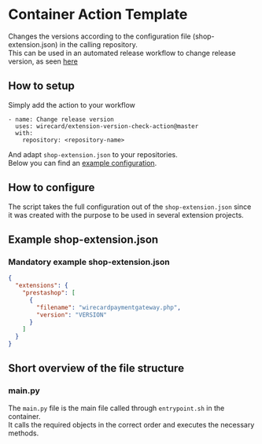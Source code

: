 # Container Action Template

Changes the versions according to the configuration file (shop-extension.json) in the calling repository.  
This can be used in an automated release workflow to change release version, as seen [here](https://github.com/wirecard/woocommerce-ee/blob/master/.github/workflows/change-release-version.yml)

## How to setup

Simply add the action to your workflow
````
- name: Change release version
  uses: wirecard/extension-version-check-action@master
  with:
    repository: <repository-name>
````
And adapt ````shop-extension.json```` to your repositories.  
Below you can find an [example configuration](#example-shop-extensionjson). 

## How to configure

The script takes the full configuration out of the ````shop-extension.json```` since it was created with the purpose 
to be used in several extension projects.

## Example shop-extension.json

### Mandatory example shop-extension.json
````json
{
  "extensions": {
    "prestashop": [
      {
        "filename": "wirecardpaymentgateway.php",
        "version": "VERSION"
      }
    ]
  }
}
````

## Short overview of the file structure

### main.py

The ```main.py``` file is the main file called through ```entrypoint.sh``` in the container.  
It calls the required objects in the correct order and executes the necessary methods.
